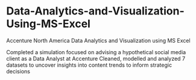 # Data-Analytics-and-Visualization-Using-MS-Excel
Accenture North America Data Analytics and Visualization using MS Excel

Completed a simulation focused on advising a hypothetical social media client as a Data Analyst at Accenture
Cleaned, modelled and analyzed 7 datasets to uncover insights into content trends to inform strategic decisions


